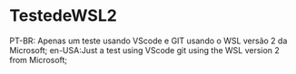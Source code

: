 # TestedeWSL2
PT-BR: Apenas um teste usando VScode e GIT usando o WSL versão 2 da Microsoft; en-USA:Just a test using VScode git using the WSL version 2 from Microsoft;
